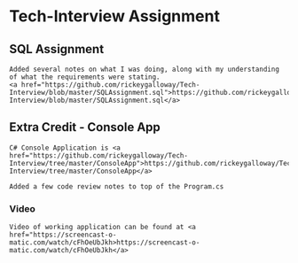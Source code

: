 # Tech-Interview Assignment

## SQL Assignment
    Added several notes on what I was doing, along with my understanding of what the requirements were stating.
    <a href="https://github.com/rickeygalloway/Tech-Interview/blob/master/SQLAssignment.sql">https://github.com/rickeygalloway/Tech-Interview/blob/master/SQLAssignment.sql</a>

## Extra Credit - Console App
    C# Console Application is <a href="https://github.com/rickeygalloway/Tech-Interview/tree/master/ConsoleApp">https://github.com/rickeygalloway/Tech-Interview/tree/master/ConsoleApp</a>

    Added a few code review notes to top of the Program.cs

  ### Video
    Video of working application can be found at <a href="https://screencast-o-matic.com/watch/cFhOeUbJkh>https://screencast-o-matic.com/watch/cFhOeUbJkh</a>
